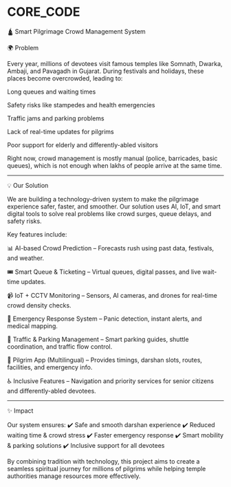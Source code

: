 # CORE_CODE
🛕 Smart Pilgrimage Crowd Management System

🌍 Problem

Every year, millions of devotees visit famous temples like Somnath, Dwarka, Ambaji, and Pavagadh in Gujarat. During festivals and holidays, these places become overcrowded, leading to:

Long queues and waiting times

Safety risks like stampedes and health emergencies

Traffic jams and parking problems

Lack of real-time updates for pilgrims

Poor support for elderly and differently-abled visitors


Right now, crowd management is mostly manual (police, barricades, basic queues), which is not enough when lakhs of people arrive at the same time.


---

💡 Our Solution

We are building a technology-driven system to make the pilgrimage experience safer, faster, and smoother. Our solution uses AI, IoT, and smart digital tools to solve real problems like crowd surges, queue delays, and safety risks.

Key features include:

📊 AI-based Crowd Prediction – Forecasts rush using past data, festivals, and weather.

🎟️ Smart Queue & Ticketing – Virtual queues, digital passes, and live wait-time updates.

📹 IoT + CCTV Monitoring – Sensors, AI cameras, and drones for real-time crowd density checks.

🚨 Emergency Response System – Panic detection, instant alerts, and medical mapping.

🚗 Traffic & Parking Management – Smart parking guides, shuttle coordination, and traffic flow control.

📱 Pilgrim App (Multilingual) – Provides timings, darshan slots, routes, facilities, and emergency info.

♿ Inclusive Features – Navigation and priority services for senior citizens and differently-abled devotees.



---

✨ Impact

Our system ensures:
✔️ Safe and smooth darshan experience
✔️ Reduced waiting time & crowd stress
✔️ Faster emergency response
✔️ Smart mobility & parking solutions
✔️ Inclusive support for all devotees

By combining tradition with technology, this project aims to create a seamless spiritual journey for millions of pilgrims while helping temple authorities manage resources more effectively.

